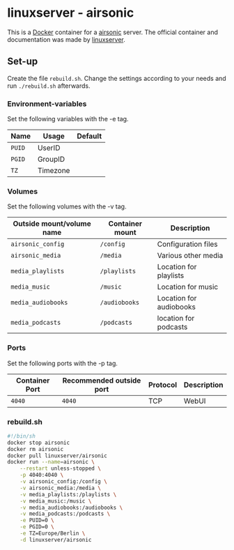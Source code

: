 # linuxserver - airsonic

This is a [Docker](/wiki/docker.md) container for a [airsonic](../airsonic.md)
server.
The official container and documentation was made by
[linuxserver](https://hub.docker.com/r/linuxserver/airsonic).

## Set-up

Create the file `rebuild.sh`.
Change the settings according to your needs and run `./rebuild.sh` afterwards.

### Environment-variables

Set the following variables with the -e tag.

| Name   | Usage    | Default |
| ------ | -------- | ------- |
| `PUID` | UserID   |         |
| `PGID` | GroupID  |         |
| `TZ`   | Timezone |         |

### Volumes

Set the following volumes with the -v tag.

| Outside mount/volume name | Container mount | Description             |
| ------------------------- | --------------- | ----------------------- |
| `airsonic_config`         | `/config`       | Configuration files     |
| `airsonic_media`          | `/media`        | Various other media     |
| `media_playlists`         | `/playlists`    | Location for playlists  |
| `media_music`             | `/music`        | Location for music      |
| `media_audiobooks`        | `/audiobooks`   | Location for audiobooks |
| `media_podcasts`          | `/podcasts`     | location for podcasts   |

### Ports

Set the following ports with the -p tag.

| Container Port | Recommended outside port | Protocol | Description |
| -------------- | ------------------------ | -------- | ----------- |
| `4040`         | `4040`                   | TCP      | WebUI       |

### rebuild.sh

```sh
#!/bin/sh
docker stop airsonic
docker rm airsonic
docker pull linuxserver/airsonic
docker run --name=airsonic \
    --restart unless-stopped \
    -p 4040:4040 \
    -v airsonic_config:/config \
    -v airsonic_media:/media \
    -v media_playlists:/playlists \
    -v media_music:/music \
    -v media_audiobooks:/audiobooks \
    -v media_podcasts:/podcasts \
    -e PUID=0 \
    -e PGID=0 \
    -e TZ=Europe/Berlin \
    -d linuxserver/airsonic
```
